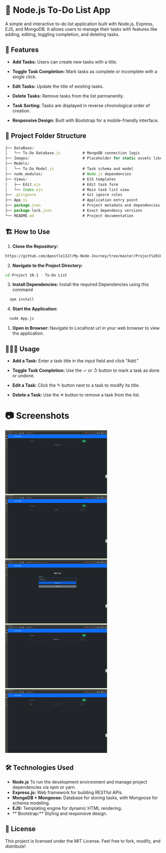 # 📌 Node.js To-Do List App

A simple and interactive to-do list application built with Node.js, Express, EJS, and MongoDB. It allows users to manage their tasks with features like adding, editing, toggling completion, and deleting tasks.

## 🚀 Features

- **Add Tasks:**
  Users can create new tasks with a title.

- **Toggle Task Completion:**
  Mark tasks as complete or incomplete with a single click.

- **Edit Tasks:**
  Update the title of existing tasks.

- **Delete Tasks:**
  Remove tasks from the list permanently.

- **Task Sorting:**
  Tasks are displayed in reverse chronological order of creation.

- **Responsive Design:**
  Built with Bootstrap for a mobile-friendly interface.

## 📂 Project Folder Structure

```jsx
├── DataBase/
│   └── To-Do Database.js          # MongoDB connection logic
├── Images/                        # Placeholder for static assets like images
├── Models/
│   └── To-Do Model.js             # Task schema and model
├── node_modules/                  # Node.js dependencies
├── Views/                         # EJS templates
│   ├── Edit.ejs                   # Edit task form
│   └── Index.ejs                  # Main task list view
├── .gitignore                     # Git ignore rules
├── App.js                         # Application entry point
├── package.json                   # Project metadata and dependencies
├── package-lock.json              # Exact dependency versions
└── README.md                      # Project documentation
```

## 🏗️ How to Use

1. **Clone the Repository:**

```bash
https://github.com/Apostle1327/My-Node-Journey/tree/master/Project%2010.1%20-%20To-Do%20List
```

2. **Navigate to the Project Directory:**

```bash
cd Project 10.1 - To-Do List
```

3. **Install Dependencies:**
   Install the required Dependencies using this command

```bash
  npm install
```

4. **Start the Application:**

```bash
  node App.js
```

1. **Open in Browser:**
   Navigate to Localhost url in your web browser to view the application.

## 👨🏼‍💻 Usage

- **Add a Task:**
  Enter a task title in the input field and click "Add."

- **Toggle Task Completion:**
  Use the ✓ or ↺ button to mark a task as done or undone.

- **Edit a Task:**
  Click the ✎ button next to a task to modify its title.

- **Delete a Task:**
  Use the ✕ button to remove a task from the list.

# 📷 Screenshots

<img width="330" alt="To-Do List - 1" src="./Images/To-Do List - 1.png">
<img width="330" alt="To-Do List - 2" src="./Images/To-Do List - 2.png">
<img width="330" alt="To-Do List - 3" src="./Images/To-Do List - 3.png">
<img width="330" alt="To-Do List - 4" src="./Images/To-Do List - 4.png">
<img width="330" alt="To-Do List - 5" src="./Images/To-Do List - 5.png">

## 🛠️ Technologies Used

- **Node.js**
  To run the development environment and manage project dependencies via npm or yarn.
- **Express.js:**
  Web framework for building RESTful APIs.
- **MongoDB + Mongoose:**
  Database for storing tasks, with Mongoose for schema modeling.
- **EJS:**
  Templating engine for dynamic HTML rendering.
- ** Bootstrap:**
  Styling and responsive design.

## 📜 License

This project is licensed under the MIT License.
Feel free to fork, modify, and distribute!

